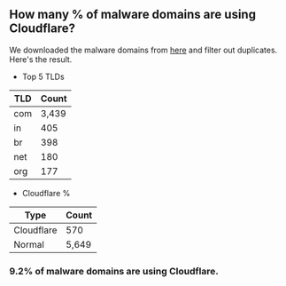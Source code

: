 ## How many % of malware domains are using Cloudflare?


We downloaded the malware domains from [here](https://urlhaus.abuse.ch) and filter out duplicates.
Here's the result.


[//]: # (start replacement)


- Top 5 TLDs

| TLD | Count |
| --- | --- |
| com | 3,439 |
| in | 405 |
| br | 398 |
| net | 180 |
| org | 177 |


- Cloudflare %

| Type | Count |
| --- | --- |
| Cloudflare | 570 |
| Normal | 5,649 |


### 9.2% of malware domains are using Cloudflare.
